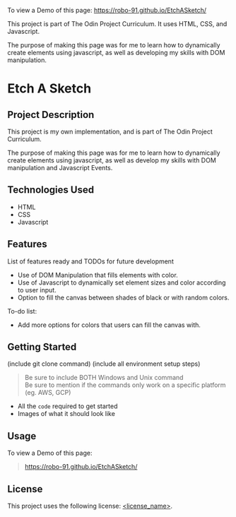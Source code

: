 To view a Demo of this page:
https://robo-91.github.io/EtchASketch/

This project is part of The Odin Project Curriculum. It uses HTML, CSS, and Javascript. 

The purpose of making this page was for me to learn how to dynamically create elements using javascript, as well as developing my skills with DOM manipulation.

# Etch A Sketch

## Project Description

This project is my own implementation, and is part of The Odin Project Curriculum.

The purpose of making this page was for me to learn how to dynamically create elements using javascript, as well as develop my skills with DOM manipulation and Javascript Events.

## Technologies Used

* HTML
* CSS
* Javascript

## Features

List of features ready and TODOs for future development
* Use of DOM Manipulation that fills elements with color.
* Use of Javascript to dynamically set element sizes and color according to user input.
* Option to fill the canvas between shades of black or with random colors.

To-do list:
* Add more options for colors that users can fill the canvas with.

## Getting Started
   
(include git clone command)
(include all environment setup steps)

> Be sure to include BOTH Windows and Unix command  
> Be sure to mention if the commands only work on a specific platform (eg. AWS, GCP)

- All the `code` required to get started
- Images of what it should look like

## Usage

To view a Demo of this page:
> https://robo-91.github.io/EtchASketch/

## License

This project uses the following license: [<license_name>](<link>).
